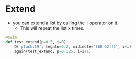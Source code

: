 # Extend

- you can extend a list by calling the `!` operator on it. 
  - This will repeat the list x times.

```python
@swim
def test_extend(p=0.5, i=0):
    D('pluck:19', legato=0.2, midinote='[60 62]!2', i=i)
    again(test_extend, p=0.125, i=i+1)
```

